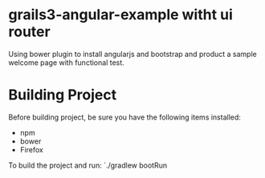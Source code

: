 # grails3-angular-example witht ui router
Using bower plugin to install angularjs and bootstrap and product a sample welcome page with functional test.

# Building Project
Before building project, be sure you have the following items installed:
* npm
* bower
* Firefox

To build the project and run:
`./gradlew bootRun

